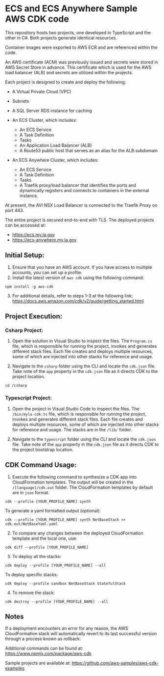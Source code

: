 # ECS and ECS Anywhere Sample AWS CDK code

This repository hosts two projects, one developed in TypeScript and the other in C#. Both projects generate identical resources.

Container images were exported to AWS ECR and are referenced within the code.

An AWS certificate (ACM) was previously issued and secrets were stored in AWS Secret Store in advance. This certificate which is used for the AWS load balancer (ALB) and secrets are utilized within the projects.

Each project is designed to create and deploy the following:

* A Virtual Private Cloud (VPC)
* Subnets
* A SQL Server RDS instance for caching
* An ECS Cluster, which includes:
    * An ECS Service
    * A Task Definition
    * Tasks
    * An Application Load Balancer (ALB)
    * A Route53 public host that serves as an alias for the ALB subdomain
* An ECS Anywhere Cluster, which includes:

    * An ECS Service
    * A Task Definition
    * Tasks
    * A Traefik proxy/load balancer that identifies the ports and dynamically registers and connects to containers in the external instance.

At present, the AVI NSX Load Balancer is connected to the Traefik Proxy on port 443.

The entire project is secured end-to-end with TLS. The deployed projects can be accessed at:

* https://ecs.my.la.gov
* https://ecs-anywhere.my.la.gov


## Initial Setup:

1. Ensure that you have an AWS account. If you have access to multiple accounts, you can set up a profile.
2. Install the latest version of `aws cdk` using the following command:
```
npm install -g aws-cdk
```
3. For additional details, refer to steps 1-3 at the following link: https://docs.aws.amazon.com/cdk/v2/guide/getting_started.html

## Project Execution:

### Csharp Project:

1. Open the solution in Visual Studio to inspect the files. The `Program.cs` file, which is responsible for running the project, invokes and generates different stack files. Each file creates and deploys multiple resources, some of which are injected into other stacks for reference and usage.

2. Navigate to the `csharp` folder using the CLI and locate the `cdk.json` file. Take note of the `app` property in the `cdk.json` file as it directs CDK to the project location.
```
cd /csharp
```

### Typescript Project:

1. Open the project in Visual Studio Code to inspect the files. The `/bin/myla-cdk.ts` file, which is responsible for running the project, invokes and generates different stack files. Each file creates and deploys multiple resources, some of which are injected into other stacks for reference and usage. The stacks are in the `/lib/` folder.

2. Navigate to the `typescript` folder using the CLI and locate the `cdk.json` file. Take note of the `app` property in the `cdk.json` file as it directs CDK to the project bootstrap location.

## CDK Command Usage:

1. Execute the following command to synthesize a CDK app into CloudFormation templates. The output will be created in the `/[language]/cdk.out` folder. The CloudFormation templates by default  are in `json` format.
```
cdk --profile [YOUR_PROFILE_NAME] synth
```
To generate a yaml formatted output (optional):
```
cdk --profile [YOUR_PROFILE_NAME] synth NetBaseStack >> cdk.out/NetBaseYaml.yaml  
```
2. To compare any changes between the deployed CloudFormation template and the local one, use:
```
cdk diff --profile [YOUR_PROFILE_NAME]
```
3. To deploy all the stacks:
```
cdk deploy --profile [YOUR_PROFILE_NAME] --all 
```
To deploy specific stacks:
```
cdk deploy --profile sandbox NetBaseStack StatefulStack  
```

4. To remove the stack:
```
cdk destroy --profile [YOUR_PROFILE_NAME] --all
```

## Notes

If a deployment encounters an error for any reason, the AWS CloudFormation stack will automatically revert to its last successful version through a process known as rollback.

Additional commands can be found at: https://www.npmjs.com/package/aws-cdk

Sample projects are available at: https://github.com/aws-samples/aws-cdk-examples